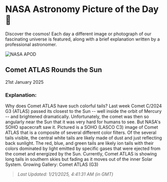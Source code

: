
  # NASA Astronomy Picture of the Day 🌌

  Discover the cosmos! Each day a different image or photograph of our fascinating universe is featured, along with a brief explanation written by a professional astronomer.

![NASA APOD](https://apod.nasa.gov/apod/image/2501/CometG3Perihelion_SohoLigustri_960.jpg)

## Comet ATLAS Rounds the Sun

21st January 2025

### Explanation: 

Why does Comet ATLAS have such colorful tails? Last week Comet C/2024 G3 (ATLAS) passed its closest to the Sun -- well inside the orbit of Mercury -- and brightened dramatically.  Unfortunately, the comet was then so angularly near the Sun that it was very hard for humans to see. But NASA's SOHO spacecraft saw it. Pictured is a SOHO (LASCO C3) image of Comet ATLAS that is a composite of several different color filters. Of the several tails visible, the central white tails are likely made of dust and just reflecting back sunlight. The red, blue, and green tails are likely ion tails with their colors dominated by light emitted by specific gases that were ejected from the comet and energized by the Sun.  Currently, Comet ATLAS is showing long tails in southern skies but fading as it moves out of the inner Solar System.   Growing Gallery: Comet ATLAS (G3)

> _Last Updated: 1/21/2025, 4:41:31 AM (in GMT)_
